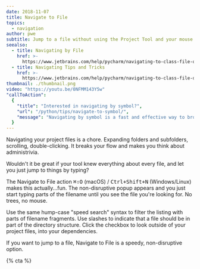 ```yaml
---
date: 2018-11-07
title: Navigate to File
topics:
  - navigation
author: pwe
subtitle: Jump to a file without using the Project Tool and your mouse.
seealso:
  - title: Navigating by File
    href: >-
      https://www.jetbrains.com/help/pycharm/navigating-to-class-file-or-symbol-by-name.html#9a8d021a
  - title: Navigating Tips and Tricks
    href: >-
      https://www.jetbrains.com/help/pycharm/navigating-to-class-file-or-symbol-by-name.html#tips
thumbnail: ./thumbnail.png
video: "https://youtu.be/0NFMM143Y5w"
"callToAction":
  {
    "title": "Interested in navigating by symbol?",
    "url": "/python/tips/navigate-to-symbol/",
    "message": "Navigating by symbol is a fast and effective way to browse your code base. Check it out!",
  }
---
```


Navigating your project files is a chore. Expanding folders and subfolders, scrolling, double-clicking. It breaks your flow and makes you think about administrivia.

Wouldn't it be great if your tool knew everything about every file, and let you just jump to things by typing?

The Navigate to File action <kbd>⌘⇧O</kbd> (macOS) / <kbd>Ctrl+Shift+N</kbd> (Windows/Linux) makes this actually...fun. The non-disruptive popup appears and you just start typing parts of the filename until you see the file you're looking for. No trees, no mouse.

Use the same hump-case "speed search" syntax to filter the listing with parts of filename fragments. Use slashes to indicate that a file should be in part of the directory structure. Click the checkbox to look outside of your project files, into your dependencies.

If you want to jump to a file, Navigate to File is a speedy, non-disruptive option.

{% cta %}
